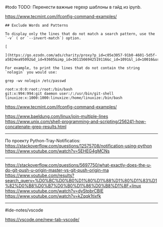 #todo
TODO: Перенести важные regexp шаблоны в гайд из ipynb.

https://www.tecmint.com/ifconfig-command-examples/

```
## Exclude Words and Patterns

To display only the lines that do not match a search pattern, use the `-v` ( or `--invert-match`) option.

[

](https://go.ezodn.com/ads/charity/proxy?p_id=c05e3057-91b0-4601-5d5f-a5824ea95092&d_id=93605&imp_id=3011566942519116&c_id=1091&l_id=10016&url=https%3A%2F%2Fru.wikipedia.org%2Fwiki%2F%25D0%2592%25D1%2582%25D0%25BE%25D1%2580%25D0%25B6%25D0%25B5%25D0%25BD%25D0%25B8%25D0%25B5_%25D0%25A0%25D0%25BE%25D1%2581%25D1%2581%25D0%25B8%25D0%25B8_%25D0%25BD%25D0%25B0_%25D0%25A3%25D0%25BA%25D1%2580%25D0%25B0%25D0%25B8%25D0%25BD%25D1%2583_(2022)&ffid=1&co=RU)

For example, to print the lines that do not contain the string `nologin` you would use:

grep -wv nologin /etc/passwd

root:x:0:0:root:/root:/bin/bash
git:x:994:994:git daemon user:/:/usr/bin/git-shell
linuxize:x:1000:1000:linuxize:/home/linuxize:/bin/bash
```

https://www.tecmint.com/ifconfig-command-examples/

https://www.baeldung.com/linux/join-multiple-lines
https://www.unix.com/shell-programming-and-scripting/256241-how-concatenate-grep-results.html

---

По проекту Python-Tray-Notificatios:
https://stackoverflow.com/questions/12575708/notification-using-python
https://www.youtube.com/watch?v=5EHEG4gMCNs


---
https://stackoverflow.com/questions/5697750/what-exactly-does-the-u-do-git-push-u-origin-master-vs-git-push-origin-ma
https://www.youtube.com/results?search_query=%D0%BC%D0%B0%D1%80%D1%88%D1%80%D1%83%D1%82%D0%B8%D0%B7%D0%B0%D1%86%D0%B8%D1%8F+linux
https://www.youtube.com/watch?v=dyStpbrCBIE
https://www.youtube.com/watch?v=kZqqk1tixfk


---

#ide-notes/vscode

https://vscode.one/new-tab-vscode/